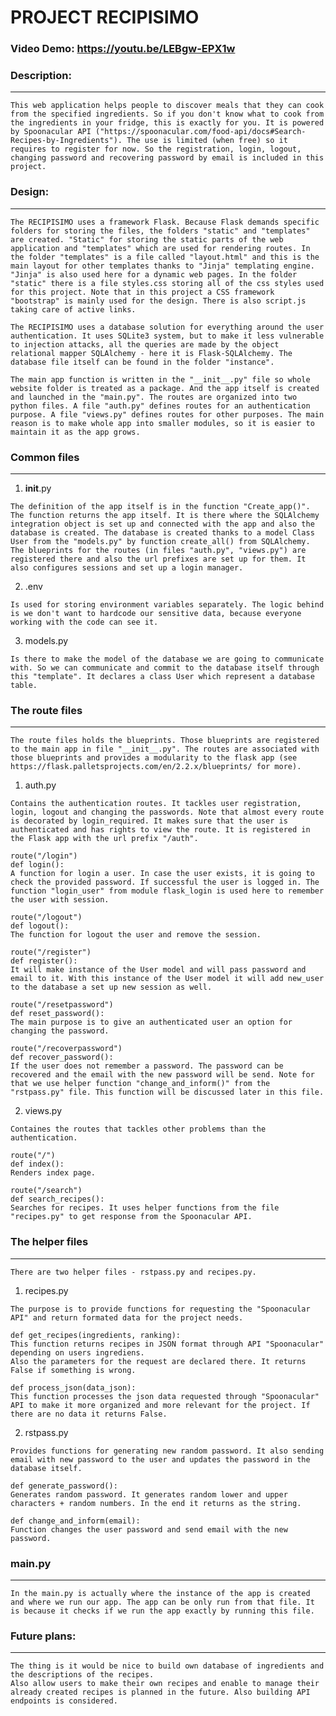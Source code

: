 # PROJECT RECIPISIMO
### Video Demo:  https://youtu.be/LEBgw-EPX1w
### Description:
-------------------------------------------------------------------------------------------------------------
```
This web application helps people to discover meals that they can cook from the specified ingredients. So if you don't know what to cook from the ingredients in your fridge, this is exactly for you. It is powered by Spoonacular API ("https://spoonacular.com/food-api/docs#Search-Recipes-by-Ingredients"). The use is limited (when free) so it requires to register for now. So the registration, login, logout, changing password and recovering password by email is included in this project.
```

### Design:
--------------------------------------------------------------------------------------------------------------
```
The RECIPISIMO uses a framework Flask. Because Flask demands specific folders for storing the files, the folders "static" and "templates" are created. "Static" for storing the static parts of the web application and "templates" which are used for rendering routes. In the folder "templates" is a file called "layout.html" and this is the main layout for other templates thanks to "Jinja" templating engine. "Jinja" is also used here for a dynamic web pages. In the folder "static" there is a file styles.css storing all of the css styles used for this project. Note that in this project a CSS framework "bootstrap" is mainly used for the design. There is also script.js taking care of active links. 

The RECIPISIMO uses a database solution for everything around the user authentication. It uses SQLite3 system, but to make it less vulnerable to injection attacks, all the queries are made by the object relational mapper SQLAlchemy - here it is Flask-SQLAlchemy. The database file itself can be found in the folder "instance". 

The main app function is written in the "__init__.py" file so whole website folder is treated as a package. And the app itself is created and launched in the "main.py". The routes are organized into two python files. A file "auth.py" defines routes for an authentication purpose. A file "views.py" defines routes for other purposes. The main reason is to make whole app into smaller modules, so it is easier to maintain it as the app grows.
```

### Common files
-------------------------------------------------------------------------------------------------------------
1. __init__.py 
```
The definition of the app itself is in the function "Create_app()". The function returns the app itself. It is there where the SQLAlchemy integration object is set up and connected with the app and also the database is created. The database is created thanks to a model Class User from the "models.py" by function create_all() from SQLAlchemy. The blueprints for the routes (in files "auth.py", "views.py") are registered there and also the url prefixes are set up for them. It also configures sessions and set up a login manager.
```
2. .env
```
Is used for storing environment variables separately. The logic behind is we don't want to hardcode our sensitive data, because everyone working with the code can see it. 
```
3. models.py
```
Is there to make the model of the database we are going to communicate with. So we can communicate and commit to the database itself through this "template". It declares a class User which represent a database table. 
```
### The route files
--------------------------------------------------------------------------------------------------------------
```
The route files holds the blueprints. Those blueprints are registered to the main app in file "__init__.py". The routes are associated with those blueprints and provides a modularity to the flask app (see https://flask.palletsprojects.com/en/2.2.x/blueprints/ for more).
```

1. auth.py
```
Contains the authentication routes. It tackles user registration, login, logout and changing the passwords. Note that almost every route is decorated by login_required. It makes sure that the user is authenticated and has rights to view the route. It is registered in the Flask app with the url prefix "/auth".

route("/login")
def login():
A function for login a user. In case the user exists, it is going to check the provided password. If successful the user is logged in. The function "login_user" from module flask_login is used here to remember the user with session.
    
route("/logout")
def logout():
The function for logout the user and remove the session.

route("/register")
def register():
It will make instance of the User model and will pass password and email to it. With this instance of the User model it will add new_user to the database a set up new session as well.
    
route("/resetpassword")
def reset_password():
The main purpose is to give an authenticated user an option for changing the password.
    
route("/recoverpassword")
def recover_password():
If the user does not remember a password. The password can be recovered and the email with the new password will be send. Note for that we use helper function "change_and_inform()" from the "rstpass.py" file. This function will be discussed later in this file.
```
2. views.py
```
Containes the routes that tackles other problems than the authentication.

route("/")
def index():
Renders index page.
    
route("/search")
def search_recipes():
Searches for recipes. It uses helper functions from the file "recipes.py" to get response from the Spoonacular API.
```

### The helper files
-------------------------------------------------------------------------------------------------------------
```
There are two helper files - rstpass.py and recipes.py. 
```
1. recipes.py
```
The purpose is to provide functions for requesting the "Spoonacular API" and return formated data for the project needs.

def get_recipes(ingredients, ranking): 
This function returns recipes in JSON format through API "Spoonacular" depending on users ingrediens.
Also the parameters for the request are declared there. It returns False if something is wrong.
    
def process_json(data_json):
This function processes the json data requested through "Spoonacular" API to make it more organized and more relevant for the project. If there are no data it returns False.
```
2. rstpass.py
```
Provides functions for generating new random password. It also sending email with new password to the user and updates the password in the database itself.

def generate_password():
Generates random password. It generates random lower and upper characters + random numbers. In the end it returns as the string.
    
def change_and_inform(email):
Function changes the user password and send email with the new password.
```

### main.py
--------------------------------------------------------------------------------------------------------------
```
In the main.py is actually where the instance of the app is created and where we run our app. The app can be only run from that file. It is because it checks if we run the app exactly by running this file.
```

### Future plans:
--------------------------------------------------------------------------------------------------------------
```
The thing is it would be nice to build own database of ingredients and the descriptions of the recipes. 
Also allow users to make their own recipes and enable to manage their already created recipes is planned in the future. Also building API endpoints is considered.
```















    

